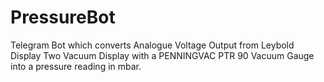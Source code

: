 # PressureBot
Telegram Bot which converts Analogue Voltage Output from  Leybold Display Two Vacuum Display with a PENNINGVAC PTR 90 Vacuum Gauge into a pressure reading in mbar.
